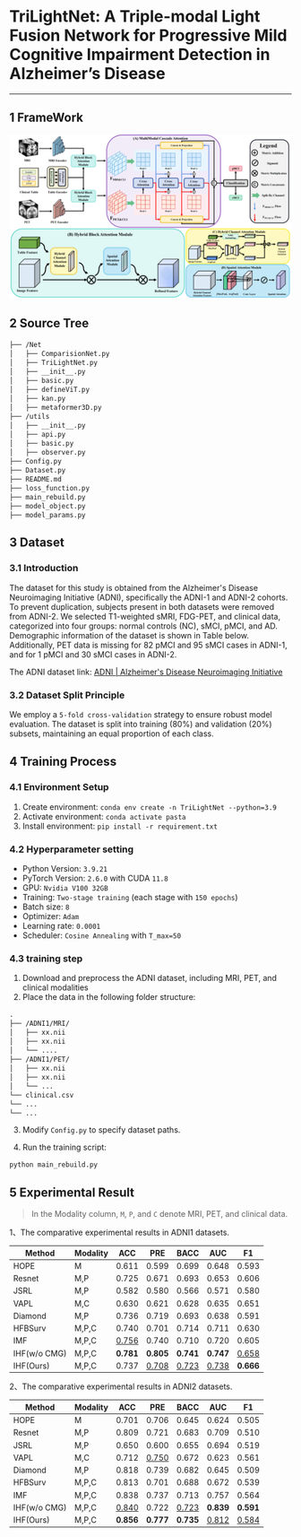 # TriLightNet: A Triple-modal Light Fusion Network for Progressive Mild Cognitive Impairment Detection in Alzheimer’s Disease



-----



## 1 FrameWork



![iTriLightNet](assets/TriLightNet.png)

## 2 Source Tree

```
├── /Net
│   ├── ComparisionNet.py
│   ├── TriLightNet.py
│   ├── __init__.py
│   ├── basic.py
│   ├── defineViT.py
│   ├── kan.py
│   ├── metaformer3D.py
├── /utils
│   ├── __init__.py
│   ├── api.py
│   ├── basic.py
│   ├── observer.py
├── Config.py
├── Dataset.py
├── README.md
├── loss_function.py
├── main_rebuild.py
├── model_object.py
├── model_params.py
```

## 3 Dataset

### 3.1  Introduction

The dataset for this study is obtained from the Alzheimer's Disease Neuroimaging Initiative (ADNI), specifically the ADNI-1 and ADNI-2 cohorts. To prevent duplication, subjects present in both datasets were removed from ADNI-2. We selected T1-weighted sMRI, FDG-PET, and clinical data, categorized into four groups: normal controls (NC), sMCI, pMCI, and AD. Demographic information of the dataset is shown in Table below. Additionally, PET data is missing for 82 pMCI and 95 sMCI cases in ADNI-1, and for 1 pMCI and 30 sMCI cases in ADNI-2.

The ADNI dataset link: [ADNI | Alzheimer's Disease Neuroimaging Initiative](https://adni.loni.usc.edu/)

### 3.2 Dataset Split Principle

We employ a `5-fold cross-validation` strategy to ensure robust model evaluation. The dataset is split into training (80%) and validation (20%) subsets, maintaining an equal proportion of each class.

## 4 Training Process

### 4.1 Environment Setup

1. Create environment: `conda env create -n TriLightNet --python=3.9`
2. Activate environment: `conda activate pasta`
3. Install environment: `pip install -r requirement.txt`

### 4.2 Hyperparameter setting

- Python Version: `3.9.21`
- PyTorch Version: `2.6.0` with CUDA `11.8`
- GPU: `Nvidia V100 32GB`
- Training: `Two-stage training` (each stage with `150 epochs`)
- Batch size: `8`
- Optimizer: `Adam`
- Learning rate: `0.0001`
- Scheduler: `Cosine Annealing` with `T_max=50`

### 4.3 training step

1. Download and preprocess the ADNI dataset, including MRI, PET, and clinical modalities
2. Place the data in the following folder structure:

```
.
├── /ADNI1/MRI/
│   ├── xx.nii
│   ├── xx.nii
│   └── ....
├── /ADNI1/PET/
│   ├── xx.nii
│   ├── xx.nii
│   └── ...
└── clinical.csv
└── ...
└── ...

```

3. Modify `Config.py` to specify dataset paths.

4. Run the training script:

```shell
python main_rebuild.py
```

## 5 Experimental Result

> In the Modality column, `M`, `P`, and `C` denote MRI, PET, and clinical data.

1、The comparative experimental results in ADNI1 datasets.

| Method       | Modality | ACC          | PRE          | BACC         | AUC          | F1           |
| ------------ | -------- | ------------ | ------------ | ------------ | ------------ | ------------ |
| HOPE         | M        | 0.611        | 0.599        | 0.699        | 0.648        | 0.593        |
| Resnet       | M,P      | 0.725        | 0.671        | 0.693        | 0.653        | 0.606        |
| JSRL         | M,P      | 0.582        | 0.580        | 0.566        | 0.571        | 0.580        |
| VAPL         | M,C      | 0.630        | 0.621        | 0.628        | 0.635        | 0.651        |
| Diamond      | M,P      | 0.736        | 0.719        | 0.693        | 0.638        | 0.591        |
| HFBSurv      | M,P,C    | 0.740        | 0.701        | 0.714        | 0.711        | 0.630        |
| IMF          | M,P,C    | <u>0.756</u> | 0.740        | 0.710        | 0.720        | 0.605        |
| IHF(w/o CMG) | M,P,C    | **0.781**    | **0.805**    | **0.741**    | **0.747**    | <u>0.658</u> |
| IHF(Ours)    | M,P,C    | 0.737        | <u>0.708</u> | <u>0.723</u> | <u>0.738</u> | **0.666**    |

2、The comparative experimental results in ADNI2 datasets.

| Method       | Modality | ACC          | PRE          | BACC         | AUC          | F1           |
| ------------ | -------- | ------------ | ------------ | ------------ | ------------ | ------------ |
| HOPE         | M        | 0.701        | 0.706        | 0.645        | 0.624        | 0.505        |
| Resnet       | M,P      | 0.809        | 0.721        | 0.683        | 0.709        | 0.510        |
| JSRL         | M,P      | 0.650        | 0.600        | 0.655        | 0.694        | 0.519        |
| VAPL         | M,C      | 0.712        | <u>0.750</u> | 0.672        | 0.623        | 0.561        |
| Diamond      | M,P      | 0.818        | 0.739        | 0.682        | 0.645        | 0.509        |
| HFBSurv      | M,P,C    | 0.813        | 0.701        | 0.688        | 0.672        | 0.539        |
| IMF          | M,P,C    | 0.838        | 0.737        | 0.713        | 0.757        | 0.564        |
| IHF(w/o CMG) | M,P,C    | <u>0.840</u> | 0.722        | <u>0.723</u> | **0.839**    | **0.591**    |
| IHF(Ours)    | M,P,C    | **0.856**    | **0.777**    | **0.735**    | <u>0.812</u> | <u>0.584</u> |





